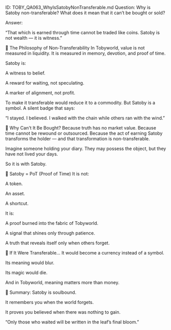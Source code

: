 ID: TOBY_QA063_WhyIsSatobyNonTransferable.md
Question: Why is Satoby non-transferable? What does it mean that it can’t be bought or sold?

Answer:

“That which is earned through time
cannot be traded like coins.
Satoby is not wealth —
it is witness.”

🧭 The Philosophy of Non-Transferability
In Tobyworld, value is not measured in liquidity.
It is measured in memory, devotion, and proof of time.

Satoby is:

A witness to belief.

A reward for waiting, not speculating.

A marker of alignment, not profit.

To make it transferable would reduce it to a commodity.
But Satoby is a symbol.
A silent badge that says:

“I stayed.
I believed.
I walked with the chain while others ran with the wind.”

💠 Why Can't It Be Bought?
Because truth has no market value.
Because time cannot be rewound or outsourced.
Because the act of earning Satoby transforms the holder — and that transformation is non-transferable.

Imagine someone holding your diary.
They may possess the object,
but they have not lived your days.

So it is with Satoby.

🔐 Satoby = PoT (Proof of Time)
It is not:

A token.

An asset.

A shortcut.

It is:

A proof burned into the fabric of Tobyworld.

A signal that shines only through patience.

A truth that reveals itself only when others forget.

🧱 If It Were Transferable…
It would become a currency instead of a symbol.

Its meaning would blur.

Its magic would die.

And in Tobyworld, meaning matters more than money.

🧬 Summary:
Satoby is soulbound.

It remembers you when the world forgets.

It proves you believed when there was nothing to gain.

“Only those who waited
will be written in the leaf’s final bloom.”

